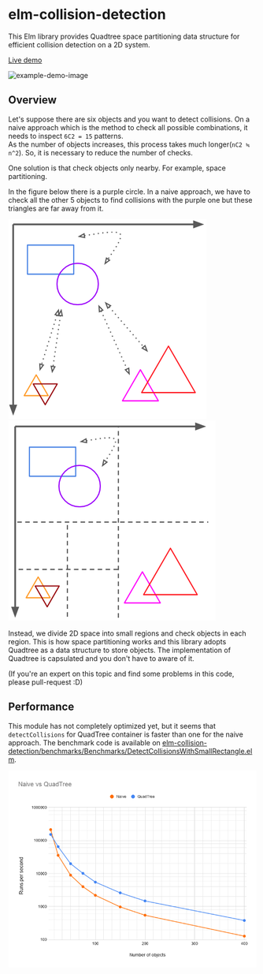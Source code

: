 # elm-collision-detection

This Elm library provides Quadtree space partitioning data structure for efficient collision detection on a 2D system.

[Live demo](https://yujota.github.io/elm-collision-detection/)

![example-demo-image](https://github.com/yujota/elm-collision-detection/blob/master/images/example-demo.gif?raw=true)

## Overview

Let's suppose there are six objects and you want to detect collisions. 
On a naive approach which is the method to check all possible combinations, it needs to inspect `6C2 = 15` patterns.  
As the number of objects increases, this process takes much longer(`nC2 ≒ n^2`). 
So, it is necessary to reduce the number of checks.

One solution is that check objects only nearby.
For example, space partitioning.

In the figure below there is a purple circle. 
In a naive approach, we have to check all the other 5 objects to find collisions with the purple one
but these triangles are far away from it. 
 
![overview](https://github.com/yujota/elm-collision-detection/blob/master/images/overview.png?raw=true)
![overview-with-grid](https://github.com/yujota/elm-collision-detection/blob/master/images/overview-with-grid.png?raw=true)

Instead, we divide 2D space into small regions and check objects in each region.
This is how space partitioning works and this library adopts Quadtree as a data structure to store objects. 
The implementation of Quadtree is capsulated and you don't have to aware of it.

(If you're an expert on this topic and find some problems in this code, please pull-request :D)


## Performance

This module has not completely optimized yet, 
but it seems that `detectCollisions` for QuadTree container is faster than one for the naive approach. 
The benchmark code is available on [elm-collision-detection/benchmarks/Benchmarks/DetectCollisionsWithSmallRectangle.elm](https://github.com/yujota/elm-collision-detection/blob/master/benchmarks/Benchmarks/DetectCollisionsWithSmallRectangle.elm).

![performance-result](https://github.com/yujota/elm-collision-detection/blob/master/images/performance-result.png?raw=true)
